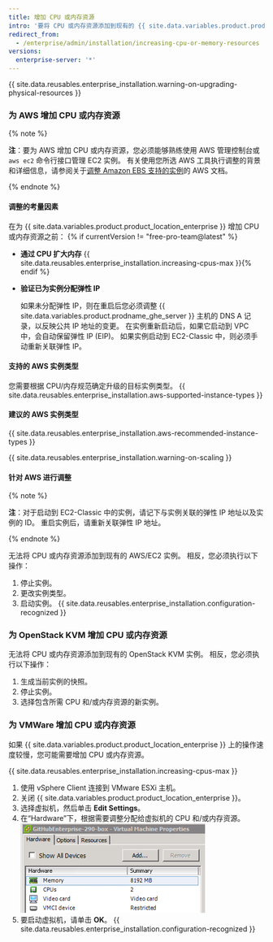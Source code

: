 ```yaml
---
title: 增加 CPU 或内存资源
intro: '要将 CPU 或内存资源添加到现有的 {{ site.data.variables.product.prodname_ghe_server }} 实例，请关闭实例并使用底层虚拟平台工具为虚拟机分配资源。 新分配的资源会在启动时自动识别，无需使用其他配置。'
redirect_from:
  - /enterprise/admin/installation/increasing-cpu-or-memory-resources
versions:
  enterprise-server: '*'
---
```


{{ site.data.reusables.enterprise_installation.warning-on-upgrading-physical-resources }}

### 为 AWS 增加 CPU 或内存资源

{% note %}

**注**：要为 AWS 增加 CPU 或内存资源，您必须能够熟练使用 AWS 管理控制台或 `aws ec2` 命令行接口管理 EC2 实例。 有关使用您所选 AWS 工具执行调整的背景和详细信息，请参阅关于[调整 Amazon EBS 支持的实例](https://docs.aws.amazon.com/AWSEC2/latest/UserGuide/ec2-instance-resize.html)的 AWS 文档。

{% endnote %}

#### 调整的考量因素

在为 {{ site.data.variables.product.product_location_enterprise }} 增加 CPU 或内存资源之前：
{% if currentVersion != "free-pro-team@latest" %}
- **通过 CPU 扩大内存**
    {{ site.data.reusables.enterprise_installation.increasing-cpus-max }}{% endif %}
- **验证已为实例分配弹性 IP**

    如果未分配弹性 IP，则在重启后您必须调整 {{ site.data.variables.product.prodname_ghe_server }} 主机的 DNS A 记录，以反映公共 IP 地址的变更。 在实例重新启动后，如果它启动到 VPC 中，会自动保留弹性 IP (EIP)。 如果实例启动到 EC2-Classic 中，则必须手动重新关联弹性 IP。

#### 支持的 AWS 实例类型

您需要根据 CPU/内存规范确定升级的目标实例类型。
{{ site.data.reusables.enterprise_installation.aws-supported-instance-types }}

#### 建议的 AWS 实例类型

{{ site.data.reusables.enterprise_installation.aws-recommended-instance-types }}

{{ site.data.reusables.enterprise_installation.warning-on-scaling }}

#### 针对 AWS 进行调整

{% note %}

**注**：对于启动到 EC2-Classic 中的实例，请记下与实例关联的弹性 IP 地址以及实例的 ID。 重启实例后，请重新关联弹性 IP 地址。

{% endnote %}

无法将 CPU 或内存资源添加到现有的 AWS/EC2 实例。 相反，您必须执行以下操作：

1. 停止实例。
2. 更改实例类型。
3. 启动实例。
{{ site.data.reusables.enterprise_installation.configuration-recognized }}

### 为 OpenStack KVM 增加 CPU 或内存资源

无法将 CPU 或内存资源添加到现有的 OpenStack KVM 实例。 相反，您必须执行以下操作：

1. 生成当前实例的快照。
2. 停止实例。
3. 选择包含所需 CPU 和/或内存资源的新实例。

### 为 VMWare 增加 CPU 或内存资源

如果 {{ site.data.variables.product.product_location_enterprise }} 上的操作速度较慢，您可能需要增加 CPU 或内存资源。

{{ site.data.reusables.enterprise_installation.increasing-cpus-max }}

1. 使用 vSphere Client 连接到 VMware ESXi 主机。
2. 关闭 {{ site.data.variables.product.product_location_enterprise }}。
3. 选择虚拟机，然后单击 **Edit Settings**。
4. 在“Hardware”下，根据需要调整分配给虚拟机的 CPU 和/或内存资源。 ![VMware 设置资源](/assets/images/enterprise/vmware/vsphere-hardware-tab.png)
5. 要启动虚拟机，请单击 **OK**。
{{ site.data.reusables.enterprise_installation.configuration-recognized }}
